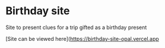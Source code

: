 # Birthday site

Site to present clues for a trip gifted as a birthday present

[Site can be viewed here](https://birthday-site-opal.vercel.app
